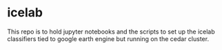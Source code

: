 # icelab

This repo is to hold jupyter notebooks and the scripts to set up the icelab classifiers tied to google earth engine but running on the cedar cluster.


